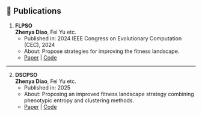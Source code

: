 ## 📄 Publications

1. **FLPSO**  
   **Zhenya Diao**, Fei Yu etc.  
   - Published in: 2024 IEEE Congress on Evolutionary Computation (CEC), 2024  
   - About: Propose strategies for improving the fitness landscape.  
   - [Paper](https://doi.org/10.1109/CEC60901.2024.10611936) | [Code](https://dzhenya-pso.github.io)

---

2. **DSCPSO**  
   **Zhenya Diao**, Fei Yu etc.  
   - Published in: 2025  
   - About: Proposing an improved fitness landscape strategy combining phenotypic entropy and clustering methods.  
   - [Paper](https://doi.org/10.1007/s44196-025-00902-8) | [Code](https://github.com/dzhenya-pso/DSCPSO)
